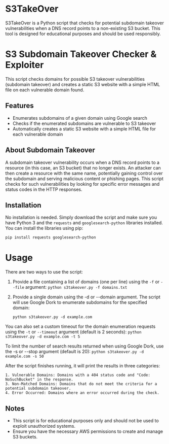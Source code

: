 # S3TakeOver

S3TakeOver is a Python script that checks for potential subdomain takeover vulnerabilities when a DNS record points to a non-existing S3 bucket. This tool is designed for educational purposes and should be used responsibly.

# S3 Subdomain Takeover Checker & Exploiter

This script checks domains for possible S3 takeover vulnerabilities (subdomain takeover) and creates a static S3 website with a simple HTML file on each vulnerable domain found.

## Features

- Enumerates subdomains of a given domain using Google search
- Checks if the enumerated subdomains are vulnerable to S3 takeover
- Automatically creates a static S3 website with a simple HTML file for each vulnerable domain


## About Subdomain Takeover

A subdomain takeover vulnerability occurs when a DNS record points to a resource (in this case, an S3 bucket) that no longer exists. An attacker can then create a resource with the same name, potentially gaining control over the subdomain and serving malicious content or phishing pages. This script checks for such vulnerabilities by looking for specific error messages and status codes in the HTTP responses.

## Installation

No installation is needed. Simply download the script and make sure you have Python 3 and the `requests` and `googlesearch-python` libraries installed. You can install the libraries using pip:

```bash
pip install requests googlesearch-python
```


# Usage

There are two ways to use the script:

1. Provide a file containing a list of domains (one per line) using the `-f` or `--file` argument:
`python s3takeover.py -f domains.txt`

2. Provide a single domain using the -d or --domain argument. The script will use Google Dork to enumerate subdomains for the specified domain: 

    `python s3takeover.py -d example.com`

You can also set a custom timeout for the domain enumeration requests using the `-t` or `--timeout` argument (default is 2 seconds):
`python s3takeover.py -d example.com -t 5`

To limit the number of search results returned when using Google Dork, use the -s or --stop argument (default is 20):
`python s3takeover.py -d example.com -s 50`

After the script finishes running, it will print the results in three categories:

    1. Vulnerable Domains: Domains with a 404 status code and "Code: NoSuchBucket" in the response.
    3. Non-Matched Domains: Domains that do not meet the criteria for a potential subdomain takeover.
    4. Error Occurred: Domains where an error occurred during the check.
    
    
## Notes

- This script is for educational purposes only and should not be used to exploit unauthorized systems.
- Ensure you have the necessary AWS permissions to create and manage S3 buckets.
